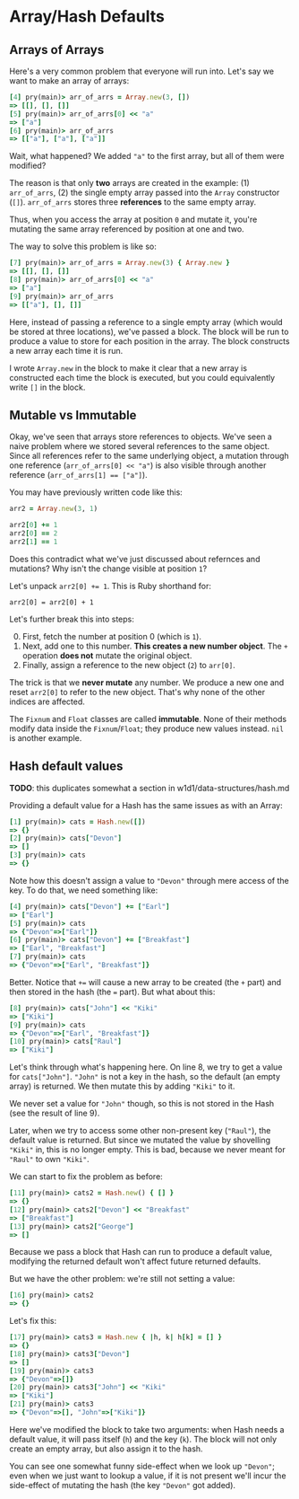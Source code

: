 # Array/Hash Defaults

## Arrays of Arrays

Here's a very common problem that everyone will run into. Let's say we
want to make an array of arrays:

```ruby
[4] pry(main)> arr_of_arrs = Array.new(3, [])
=> [[], [], []]
[5] pry(main)> arr_of_arrs[0] << "a"
=> ["a"]
[6] pry(main)> arr_of_arrs
=> [["a"], ["a"], ["a"]]
```

Wait, what happened? We added `"a"` to the first array, but all of
them were modified?

The reason is that only **two** arrays are created in the example: (1)
`arr_of_arrs`, (2) the single empty array passed into the `Array`
constructor (`[]`). `arr_of_arrs` stores three **references** to the
same empty array.

Thus, when you access the array at position `0` and mutate it, you're
mutating the same array referenced by position at one and two.

The way to solve this problem is like so:

```ruby
[7] pry(main)> arr_of_arrs = Array.new(3) { Array.new }
=> [[], [], []]
[8] pry(main)> arr_of_arrs[0] << "a"
=> ["a"]
[9] pry(main)> arr_of_arrs
=> [["a"], [], []]
```

Here, instead of passing a reference to a single empty array (which
would be stored at three locations), we've passed a block. The block
will be run to produce a value to store for each position in the
array. The block constructs a new array each time it is run.

I wrote `Array.new` in the block to make it clear that a new array is
constructed each time the block is executed, but you could
equivalently write `[]` in the block.

## Mutable vs Immutable

Okay, we've seen that arrays store references to objects. We've seen a
naive problem where we stored several references to the same
object. Since all references refer to the same underlying object, a
mutation through one reference (`arr_of_arrs[0] << "a"`) is also
visible through another reference (`arr_of_arrs[1] == ["a"]`).

You may have previously written code like this:

```ruby
arr2 = Array.new(3, 1)

arr2[0] += 1
arr2[0] == 2
arr2[1] == 1
```

Does this contradict what we've just discussed about refernces and
mutations? Why isn't the change visible at position `1`?

Let's unpack `arr2[0] += 1`. This is Ruby shorthand for:

    arr2[0] = arr2[0] + 1

Let's further break this into steps:

0. First, fetch the number at position 0 (which is `1`).
0. Next, add one to this number. **This creates a new number
   object**. The `+` operation **does not** mutate the original
   object.
0. Finally, assign a reference to the new object (`2`) to `arr[0]`.

The trick is that we **never mutate** any number. We produce a new one
and reset `arr2[0]` to refer to the new object. That's why none of the
other indices are affected.

The `Fixnum` and `Float` classes are called **immutable**. None of
their methods modify data inside the `Fixnum`/`Float`; they produce
new values instead. `nil` is another example.

## Hash default values

**TODO**: this duplicates somewhat a section in w1d1/data-structures/hash.md

Providing a default value for a Hash has the same issues as with an
Array:

```ruby
[1] pry(main)> cats = Hash.new([])
=> {}
[2] pry(main)> cats["Devon"]
=> []
[3] pry(main)> cats
=> {}
```

Note how this doesn't assign a value to `"Devon"` through mere access
of the key. To do that, we need something like:

```ruby
[4] pry(main)> cats["Devon"] += ["Earl"]
=> ["Earl"]
[5] pry(main)> cats
=> {"Devon"=>["Earl"]}
[6] pry(main)> cats["Devon"] += ["Breakfast"]
=> ["Earl", "Breakfast"]
[7] pry(main)> cats
=> {"Devon"=>["Earl", "Breakfast"]}
```

Better. Notice that `+=` will cause a new array to be created (the `+`
part) and then stored in the hash (the `=` part). But what about this:

```ruby
[8] pry(main)> cats["John"] << "Kiki"
=> ["Kiki"]
[9] pry(main)> cats
=> {"Devon"=>["Earl", "Breakfast"]}
[10] pry(main)> cats["Raul"]
=> ["Kiki"]
```

Let's think through what's happening here. On line 8, we try to get a
value for `cats["John"]`. `"John"` is not a key in the hash, so the
default (an empty array) is returned. We then mutate this by adding
`"Kiki"` to it.

We never set a value for `"John"` though, so this is not stored in the
Hash (see the result of line 9).

Later, when we try to access some other non-present key (`"Raul"`),
the default value is returned. But since we mutated the value by
shovelling `"Kiki"` in, this is no longer empty. This is bad, because
we never meant for `"Raul"` to own `"Kiki"`.

We can start to fix the problem as before:

```ruby
[11] pry(main)> cats2 = Hash.new() { [] }
=> {}
[12] pry(main)> cats2["Devon"] << "Breakfast"
=> ["Breakfast"]
[13] pry(main)> cats2["George"]
=> []
```

Because we pass a block that Hash can run to produce a default value,
modifying the returned default won't affect future returned defaults.

But we have the other problem: we're still not setting a value:

```ruby
[16] pry(main)> cats2
=> {}
```

Let's fix this:

```ruby
[17] pry(main)> cats3 = Hash.new { |h, k| h[k] = [] }
=> {}
[18] pry(main)> cats3["Devon"]
=> []
[19] pry(main)> cats3
=> {"Devon"=>[]}
[20] pry(main)> cats3["John"] << "Kiki"
=> ["Kiki"]
[21] pry(main)> cats3
=> {"Devon"=>[], "John"=>["Kiki"]}
```

Here we've modified the block to take two arguments: when Hash needs a
default value, it will pass itself (`h`) and the key (`k`). The block
will not only create an empty array, but also assign it to the hash.

You can see one somewhat funny side-effect when we look up `"Devon"`;
even when we just want to lookup a value, if it is not present we'll
incur the side-effect of mutating the hash (the key `"Devon"` got
added).
